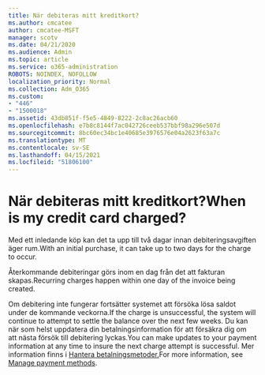 ```yaml
---
title: När debiteras mitt kreditkort?
ms.author: cmcatee
author: cmcatee-MSFT
manager: scotv
ms.date: 04/21/2020
ms.audience: Admin
ms.topic: article
ms.service: o365-administration
ROBOTS: NOINDEX, NOFOLLOW
localization_priority: Normal
ms.collection: Adm_O365
ms.custom:
- "446"
- "1500018"
ms.assetid: 43db851f-f5e5-4849-8222-2c8ac26acb60
ms.openlocfilehash: e7b8c8144f7ac042726ceeb537bbf98a296e507d
ms.sourcegitcommit: 8bc60ec34bc1e40685e3976576e04a2623f63a7c
ms.translationtype: MT
ms.contentlocale: sv-SE
ms.lasthandoff: 04/15/2021
ms.locfileid: "51806100"
---
```

# <a name="when-is-my-credit-card-charged"></a><span data-ttu-id="8950d-102">När debiteras mitt kreditkort?</span><span class="sxs-lookup"><span data-stu-id="8950d-102">When is my credit card charged?</span></span>

<span data-ttu-id="8950d-103">Med ett inledande köp kan det ta upp till två dagar innan debiteringsavgiften äger rum.</span><span class="sxs-lookup"><span data-stu-id="8950d-103">With an initial purchase, it can take up to two days for the charge to occur.</span></span>
  
<span data-ttu-id="8950d-104">Återkommande debiteringar görs inom en dag från det att fakturan skapas.</span><span class="sxs-lookup"><span data-stu-id="8950d-104">Recurring charges happen within one day of the invoice being created.</span></span>
  
<span data-ttu-id="8950d-105">Om debitering inte fungerar fortsätter systemet att försöka lösa saldot under de kommande veckorna.</span><span class="sxs-lookup"><span data-stu-id="8950d-105">If the charge is unsuccessful, the system will continue to attempt to settle the balance over the next few weeks.</span></span> <span data-ttu-id="8950d-106">Du kan när som helst uppdatera din betalningsinformation för att försäkra dig om att nästa försök till debitering lyckas.</span><span class="sxs-lookup"><span data-stu-id="8950d-106">You can make updates to your payment information at any time to insure the next charge attempt is successful.</span></span> <span data-ttu-id="8950d-107">Mer information finns i [Hantera betalningsmetoder.](https://docs.microsoft.com/microsoft-365/commerce/billing-and-payments/manage-payment-methods)</span><span class="sxs-lookup"><span data-stu-id="8950d-107">For more information, see [Manage payment methods](https://docs.microsoft.com/microsoft-365/commerce/billing-and-payments/manage-payment-methods).</span></span>